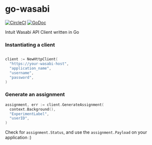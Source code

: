 # go-wasabi
[![CircleCI](https://circleci.com/gh/inloco/go-wasabi/tree/master.svg?style=svg)](https://circleci.com/gh/inloco/go-wasabi/tree/master) [![GoDoc](https://godoc.org/github.com/inloco/go-wasabi?status.svg)](https://godoc.org/github.com/inloco/go-wasabi)

Intuit Wasabi API Client written in Go

### Instantiating a client

```go

client := NewHttpClient(
  "https://your-wasabi-host",
  "application_name",
  "username",
  "password",
)

```

### Generate an assignment

```go
assignment, err := client.GenerateAssignment(
  context.Background(),
  "ExperimentLabel",
  "userID",
)
```

Check for `assignment.Status`, and use the `assignment.Payload` on your application :)
